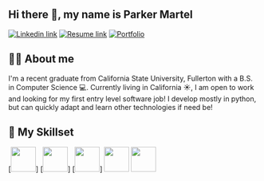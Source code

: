 ## Hi there 👋, my name is Parker Martel

[![Linkedin link](https://img.shields.io/badge/LinkedIn-0077B5?style=for-the-badge&logo=linkedin&logoColor=white)](https://www.linkedin.com/in/parker-martel-616251260/)
[![Resume link](https://img.shields.io/badge/Resume-FF0000?style=for-the-badge)](https://parker-martel.github.io/assets/Resume-2.pdf)
[![Portfolio](https://img.shields.io/badge/Portfolio-2E2E2E?style=for-the-badge)](https://parker-martel.github.io/)

## 🙋‍♂️ About me

I'm a recent graduate from California State University, Fullerton with a B.S. in Computer Science 💻. Currently living in California ☀️, I am open to work and looking for my first entry level software job! I develop mostly in python, but can quickly adapt and learn other technologies if need be! 

## 🌱 My Skillset

[<img src="assets/bugsplat.png" height="50px">]
[<img src="assets/bugsplat.png" height="50px">]
[<img src="assets/bugsplat.png" height="50px">]
<img src="https://github.com/parker-martel/parker-martel/assets/112444705/01d8944d-a66f-4cc7-bd7d-d92ac0a9c643" height="50px"> <img src="https://parker-martel.github.io/assets/images/cpp_logo.png" height="50px">


<!---
parker-martel/parker-martel is a ✨ special ✨ repository because its `README.md` (this file) appears on your GitHub profile.
You can click the Preview link to take a look at your changes.
--->
